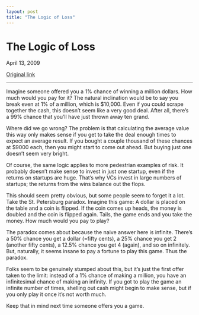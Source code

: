 ```yaml
---
layout: post
title: "The Logic of Loss"
---
```

The Logic of Loss
=================

April 13, 2009

[Original link](http://www.aaronsw.com/weblog/logicofloss)

* * * * *

Imagine someone offered you a 1% chance of winning a million dollars.
How much would you pay for it? The natural inclination would be to say
you break even at 1% of a million, which is \$10,000. Even if you could
scrape together the cash, this doesn’t seem like a very good deal. After
all, there’s a 99% chance that you’ll have just thrown away ten grand.

Where did we go wrong? The problem is that calculating the average value
this way only makes sense if you get to take the deal enough times to
expect an average result. If you bought a couple thousand of these
chances at \$9000 each, then you might start to come out ahead. But
buying just one doesn’t seem very bright.

Of course, the same logic applies to more pedestrian examples of risk.
It probably doesn’t make sense to invest in just one startup, even if
the returns on startups are huge. That’s why VCs invest in large numbers
of startups; the returns from the wins balance out the flops.

This should seem pretty obvious, but some people seem to forget it a
lot. Take the St. Petersburg paradox. Imagine this game: A dollar is
placed on the table and a coin is flipped. If the coin comes up heads,
the money is doubled and the coin is flipped again. Tails, the game ends
and you take the money. How much would you pay to play?

The paradox comes about because the naive answer here is infinite.
There’s a 50% chance you get a dollar (=fifty cents), a 25% chance you
get 2 (another fifty cents), a 12.5% chance you get 4 (again), and so on
infinitely. But, naturally, it seems insane to pay a fortune to play
this game. Thus the paradox.

Folks seem to be genuinely stumped about this, but it’s just the first
offer taken to the limit: instead of a 1% chance of making a million,
you have an infinitesimal chance of making an infinity. If you got to
play the game an infinite number of times, shelling out cash might begin
to make sense, but if you only play it once it’s not worth much.

Keep that in mind next time someone offers you a game.
